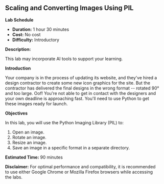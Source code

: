 ## Scaling and Converting Images Using PIL

**Lab Schedule**

* **Duration:** 1 hour 30 minutes
* **Cost:** No cost
* **Difficulty:** Introductory

**Description:**

This lab may incorporate AI tools to support your learning.

**Introduction**

Your company is in the process of updating its website, and they've hired a design contractor to create some new icon graphics for the site. But the contractor has delivered the final designs in the wrong format -- rotated 90° and too large. Oof! You're not able to get in contact with the designers and your own deadline is approaching fast. You'll need to use Python to get these images ready for launch.

**Objectives**

In this lab, you will use the Python Imaging Library (PIL) to:

1. Open an image.
2. Rotate an image.
3. Resize an image.
4. Save an image in a specific format in a separate directory.

**Estimated Time:** 90 minutes

**Disclaimer:** For optimal performance and compatibility, it is recommended to use either Google Chrome or Mozilla Firefox browsers while accessing the labs.
